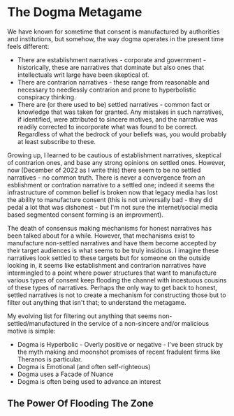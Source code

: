 # The Dogma Metagame

We have known for sometime that consent is manufactured by authorities and institutions, but somehow, the way dogma operates in the present time feels different:

* There are establishment narratives - corporate and government - historically, these are narratives that dominate but also ones that intellectuals writ large have been skeptical of.
* There are contrarion narratives - these range from reasonable and necessary to needlessly contrarion and prone to hyperbolistic conspiracy thinking.
* There are (or there used to be) settled narratives - common fact or knowledge that was taken for granted. Any mistakes in such narratives, if identified, were attributed to sincere motives, and the narrative was readily corrected to incorporate what was found to be correct. Regardless of what the bedrock of your beliefs was, you would probably at least subscribe to these.

Growing up, I learned to be cautious of establishment narratives, skeptical of contrarion ones, and base any strong opinions on settled ones. However, now (December of 2022 as I write this) there seem to be no settled narratives - no common truth. There is never a convergence from an esblishment or contration narrative to a settled one; indeed it seems the infrastructure of common belief is broken now that legacy media has lost the ability to manufacture consent (this is not universally bad - they did pedal a lot that was dishonest - but I'm not sure the internet/social media based segmented consent forming is an improvment).

The death of consensus making mechanisms for honest narratives has been talked about for a while. However, that mechanisms exist to manufacture non-settled narratives and have them become accepted by their target audiences is what seems to be truly insidious. I imagine these narratives look settled to these targets but for someone on the outside looking in, it seems like establishment and contrarion narratives have intermingled to a point where power structures that want to manufacture various types of consent keep flooding the channel with incestuous cousins of these types of narratives. Perhaps the only way to get back to honest, settled narratives is not to create a mechanism for constructing those but to filter out anything that isn't that; to understand the metagame.

My evolving list for filtering out anything that seems non-settled/manufactured in the service of a non-sincere and/or malicious motive is simple:

* Dogma is Hyperbolic - Overly positive or negative - I've been struck by the myth making and moonshot promises of recent fradulent firms like Theranos is particular.
* Dogma is Emotional (and often self-righteous)
* Dogma uses a Facade of Nuance
* Dogma is often being used to advance an interest

## The Power Of Flooding The Zone



